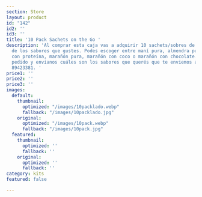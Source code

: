 ```yaml
---
section: Store
layout: product
id: "142"
id2: ''
id3: ''
title: '10 Pack Sachets on the Go '
description: 'Al comprar esta caja vas a adquirir 10 sachets/sobres de mantequillas
  de los sabores que gustes. Podes escoger entre maní pura, almendra pura, almendra
  con proteína, marañón pura, marañón con coco o marañón con chocolate. Realizá el
  pedido y envianos cuáles son los sabores que querés que te enviemos al whatsapp
  89423381. '
price1: ''
price2: ''
price3: ''
images:
  default:
    thumbnail:
      optimized: "/images/10packlado.webp"
      fallback: "/images/10packlado.jpg"
    original:
      optimized: "/images/10pack.webp"
      fallback: "/images/10pack.jpg"
  featured:
    thumbnail:
      optimized: ''
      fallback: ''
    original:
      optimized: ''
      fallback: ''
category: kits
featured: false

---
```

